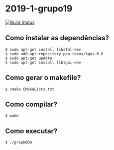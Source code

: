 # 2019-1-grupo19 
[![Build Status](https://travis-ci.com/pds2-dcc-ufmg/2019-1-grupo19.svg?token=Mnxg5DUtyLmLApyc8NAT&branch=master)](https://travis-ci.com/pds2-dcc-ufmg/2019-1-grupo19)

## Como instalar as dependências?

```plain
$ sudo apt-get install libsfml-dev
$ sudo add-apt-repository ppa:texus/tgui-0.8
$ sudo apt-get update
$ sudo apt-get install libtgui-dev
```

## Como gerar o makefile?

```plain
$ cmake CMakeLists.txt
```

## Como compilar?

```plain
$ make
```

## Como executar?

```plain
$ ./graphODA
```
